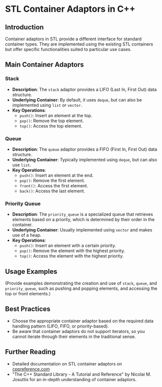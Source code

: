 

# STL Container Adaptors in C++

## Introduction
Container adaptors in STL provide a different interface for standard container types. They are implemented using the existing STL containers but offer specific functionalities suited to particular use cases.

## Main Container Adaptors

### Stack
- **Description**: The `stack` adaptor provides a LIFO (Last In, First Out) data structure.
- **Underlying Container**: By default, it uses `deque`, but can also be implemented using `list` or `vector`.
- **Key Operations**: 
  - `push()`: Insert an element at the top.
  - `pop()`: Remove the top element.
  - `top()`: Access the top element.

### Queue
- **Description**: The `queue` adaptor provides a FIFO (First In, First Out) data structure.
- **Underlying Container**: Typically implemented using `deque`, but can also use `list`.
- **Key Operations**: 
  - `push()`: Insert an element at the end.
  - `pop()`: Remove the first element.
  - `front()`: Access the first element.
  - `back()`: Access the last element.

### Priority Queue
- **Description**: The `priority_queue` is a specialized queue that retrieves elements based on a priority, which is determined by their order in the container.
- **Underlying Container**: Usually implemented using `vector` and makes use of a heap.
- **Key Operations**:
  - `push()`: Insert an element with a certain priority.
  - `pop()`: Remove the element with the highest priority.
  - `top()`: Access the element with the highest priority.

## Usage Examples
(Provide examples demonstrating the creation and use of `stack`, `queue`, and `priority_queue`, such as pushing and popping elements, and accessing the top or front elements.)

## Best Practices
- Choose the appropriate container adaptor based on the required data handling pattern (LIFO, FIFO, or priority-based).
- Be aware that container adaptors do not support iterators, so you cannot iterate through their elements in the traditional sense.

## Further Reading
- Detailed documentation on STL container adaptors on [cppreference.com](https://en.cppreference.com/w/cpp/container)
- "The C++ Standard Library - A Tutorial and Reference" by Nicolai M. Josuttis for an in-depth understanding of container adaptors.
